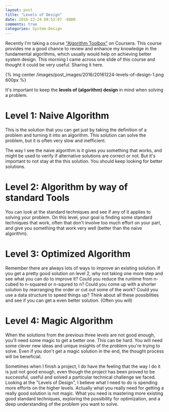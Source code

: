 ```yaml
---
layout: post
title: "Levels of Design"
date: 2016-12-24 09:52:07 -0800
comments: true
categories: System-Design
---
```


Recently I'm taking a course ["Algorithm Toolbox"](https://www.coursera.org/learn/algorithmic-toolbox/home/welcome) on Coursera. This course provides me a good chance to review and enhance my knowledge in the fundamental algorithms, which usually would help on achieving better system design. This morning I came across one slide of this course and thought it could be very useful. Sharing it here.

{% img center /images/post_images/2016/20161224-levels-of-design-1.png 600px %}

It's important to keep the **levels of (algorithm) design** in mind when solving a problem. 

<!--more--> 

# Level 1: Naive Algorithm

This is the solution that you can get just by taking the definition of a problem and turning it into an algorithm. This solution can solve the problem, but it is often very slow and inefficient. 

The way I see the naive algorithm is it gives you something that works, and might be used to verify if alternative solutions are correct or not. But it's important to not stay at the this solution. You should keep looking for better solutions.

# Level 2: Algorithm by way of standard Tools

You can look at the standard techniques and see if any of it applies to solving your problem. On this level, your goal is finding some standard techniques that work, often that don't involve too much effort on your part, and give you something that work very well (better than the naive algorithm). 
 
# Level 3: Optimized Algorithm

Remember there are always lots of ways to improve an existing solution. If you get a pretty good solution on level 2, why not taking one more step and see what you can do to improve it? Could you reduce the runtime from n-cubed to n-squared or n-squred to n? Could you come up with a shorter solution by rearranging the order or cut out some of the work? Could you use a data structure to speed things up? Think about all these possiblities and see if you can get a even better solution. (Often you will) 

# Level 4: Magic Algorithm

When the solutions from the previous three levels are not good enough, you'll need some magic to get a better one. This can be hard. You will need some clever new ideas and unique insights of the problem you're trying to solve. Even if you don't get a magic solution in the end, the thought process will be beneficial.

Sometimes when I finish a project, I do have the feeling that the way I do it is just not good enough, even though the project has been proved to be successful, useful and solved a particular technical challenge we faced. Looking at the "Levels of Design", I believe what I need to do is spending more efforts on the higher levels. Actually what you really need for getting a really good solution is not magic. What you need is mastering more existing good standard techniques, exploring the possibility for optimization, and a deep understanding of the problem you want to solve. 

 
 

